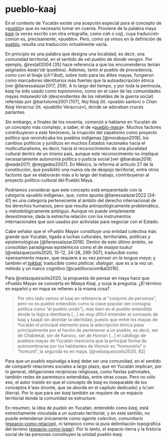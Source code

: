 # pueblo-kaaj

En el contexto de Yucatán existe una acepción especial para el concepto de «[pueblo](pueblo.md)» que es necesario tomar en cuenta. Proviene de la palabra maya *[kaaj](kaaj.md)* (a veces escrito con otra ortografía, como *cah* o *caj*), cuya traducción común es, precisamente, «pueblo». Pero, como ya vimos en la definición de [pueblo](pueblo.md), resulta una traducción virtualmente vacía.

En principio es una palabra que designa una localidad, es decir, una comunidad territorial, en el sentido de «el pueblo de donde vengo». Por ejemplo, @restall2004 [35] hace referencia a que los encomenderos tenían asignados *kaajo'ob* (pueblos). Además, tanto el pueblo de procedencia, como con el linaje (*ch'i'ibal*), sobre todo para las élites mayas, fungieron como marcadores identitarios más fuertes que la autoadscripción étnica [ver @llanessalazar2017, 259]. A lo largo del tiempo, y por toda la península, *kaaj* ha sido usado como topónonimo, como en el caso de las comunidades mayas *masewalo'ob* (descendientes de los rebeldes de la guerra social) referidas por @bartolome2001 [107], *Noj Kaaj* (lit. «pueblo santo») o *Chan Kaaj Veracruz* (lit. «pueblito Veracruz»), donde se adoraban cruces parlantes.

Sin embargo, a finales de los noventa, comenzó a hablarse en Yucatán de un concepto más complejo, a saber, el de «[pueblo-maya](pueblo-maya.md)». Muchos factores contribuyeron a este fenómeno, la irrupción del zapatismo como proyecto político que reivindicaba los pueblos indígenas [@morabayo2018], los cambios políticos y jurídicos en muchos Estados nacionales hacia el multiculturalismo, es decir, hacia el reconocimiento de una pluralidad cultural dentro de un mismo país, aunque este reconocimiento no implique necesariamente autonomía política o justicia social [ver @barabas2018; @wade2011; @reygadas2007]. En México, la reforma al artículo 27 de la constitución, que posibilitó una nueva ola de despojo territorial, entre otros factores que se elaborarán más a lo largo del trabajo, contribuyeron al proyecto político-cultural del Pueblo Maya.

Podríamos considerar que este concepto está emparentado con la categoría «pueblo indígena», que, como apunta @llanessalazar2022 [34-41] es una categoría perteneciente al ámbito del derecho internacional de los derechos humanos, pero que resulta antropológicamente problemático, y metodológicamente ambiguo. Aunque no puede simplemente desestimarse, dada la estrecha relación con los instrumentos internacionales que son usados por activistas para negociar con el Estado.

Cabe señalar que el «Pueblo Maya» constituye una entidad colectiva más grande que Yucatán, ligada a luchas culturales, territoriales, políticas y epistemológicas [@llanessalazar2016]. Dentro de este último ámbito, se consolidan paradigmas epistémicos como el de *maaya tuukul* [@velazquezsolis2020, 10-12, 24-28, 299-307], traducible como «pensamiento maya», que requiere a su vez *pensar en la lengua maya*; y también el *[tsikbal](tsikbal.md)*, traducible como *platicar, dialogar*, que es a la vez un método y un marco cognitivo [@castillococom&al2016].

Para @velazquezsolis2020, la propuesta de pensar en maya hace que «Pueblo Maya» se convierta en *Maaya Kaaj*, y surja la pregunta: ¿El término en español y en maya se refieren a la misma cosa?

 >
 > Por otro lado vemos el kaaj en referencia al “conjunto de personas”, pero no es pueblo  entendido como la clase popular (en consigna política como “el pueblo unido”), más bien es el pueblo entendido desde la lógica identitaria [...] es muy difícil  entender el concepto de kaaj y kaajal sin abordar la identidad, puesto que entre los mayas de  Yucatán el principal elemento para la adscripción étnica pasa principalmente por el hecho de  pertenecer a un pueblo, es decir, ser de Chablekal, ser de Kanxoc, ser de Homún [...] el catálogo de pueblos mayas de Yucatán menciona que la principal  forma de autonombrarse por los habitantes de Homún es “homuneño” o “homunil”, la  segunda es en maya. [@velazquezsolis2020, 82]

Para que un pueblo equivalga a *kaaj* debe ser una comunidad, en el sentido de compartir relaciones sociales a largo plazo, que en Yucatán implican, por lo general, obligaciones recíprocas religiosas, como fiestas patronales, también redes de parentezco extendidas, entre otras cosas. Pero no sólo eso, el autor insiste en que el concepto de *kaaj* es inseparable de los conceptos *k'aax* (monte, que se aborda en el capítulo dedicado) y *lu'um* (tierra). Por lo que para ser *kaaj* también se requiere de un espacio territorial donde la comunidad se estructure.

En resumen, la idea de *pueblo* en Yucatán, entendido como *kaaj*, está estrechamente vinculada a un sustrato territorial, y en este sentido, no puede entenderse únicamente como *agente colectivo, comunitario* ([espacio-como-relacion](espacio-como-relacion.md)), ni tampoco como la pura delimitación topográfica del terreno ([espacio-como-lugar](espacio-como-lugar.md)). Por lo tanto, el espacio-tierra y la historia social de las personas constituyen la unidad *pueblo-kaaj*.
